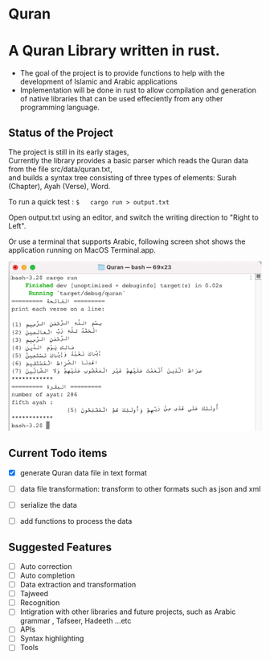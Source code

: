 # Quran
 
# A Quran Library written in rust. 
- The goal of the project is to provide functions to help with the development of Islamic and Arabic applications  
- Implementation will be done in rust to allow compilation and generation of native libraries that can be used effeciently from any other programming language.

## Status of the Project
The project is still in its early stages,    
Currently the library provides a basic parser which reads the Quran data from the file src/data/quran.txt,   
and builds a syntax tree consisting of three types of elements: Surah (Chapter), Ayah (Verse), Word.


To run a quick test : 
    ````
    $   cargo run > output.txt
    ````

Open output.txt using an editor, and switch the writing direction to "Right to Left". 

Or use a terminal that supports Arabic, following screen shot shows the application running on MacOS Terminal.app. 

![./src/examples/quick_test.rs](./img/quick_test.png "./src/examples/quick_test.rs")



## Current Todo items
- [x] generate Quran data file in text format
- [ ] data file transformation: transform to other formats such as json and xml 
- [ ] serialize the data 
- [ ] add functions to process the data


## Suggested Features
- [ ] Auto correction
- [ ] Auto completion 
- [ ] Data extraction and transformation 
- [ ] Tajweed
- [ ] Recognition 
- [ ] Intigration with other libraries and future projects, such as Arabic grammar , Tafseer, Hadeeth ...etc
- [ ] APIs
- [ ] Syntax highlighting 
- [ ] Tools

